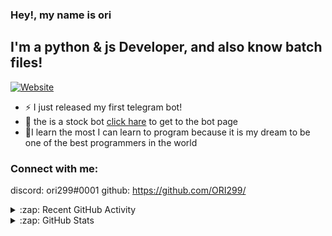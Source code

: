 
### Hey!, my name is ori




## I'm a python & js Developer, and also know batch files! 
[![Website](https://img.shields.io/website?label=stock-bot&style=for-the-badge&url=https://www.t.me/AStocksBot)](https://www.t.me/AStocksBot)

- ⚡ I just released my first telegram bot!
- 🌱 the is a stock bot [click hare](https://github.com/ORI299/telegram-AStockBot) to get to the bot page
-  💪I learn the most I can learn to program because it is my dream to be one of the best programmers in the world


### Connect with me:

discord: ori299#0001
github: https://github.com/ORI299/
<br />





<details>
  <summary>:zap: Recent GitHub Activity</summary>

  
---
</details>

<details>
  <summary>:zap: GitHub Stats</summary>

  <img align="left" alt="ORI299's GitHub Stats" src="https://github-readme-stats.codestackr.vercel.app/api?username=ori299&show_icons=true&hide_border=true" />

</details>

